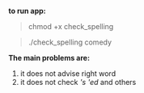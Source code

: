**to run app:**

>  chmod +x check_spelling

>  ./check_spelling comedy


**The main problems are:**

1) it does not advise right word
2) it does not check *'s* *'ed* and others

